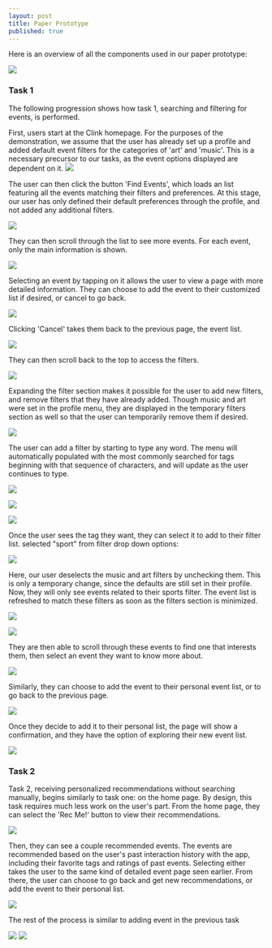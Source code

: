 ```yaml
---
layout: post
title: Paper Prototype
published: true
---
```


Here is an overview of all the components used in our paper prototype:

![](/img/Paper_prototype_all.jpg)

### Task 1

The following progression shows how task 1, searching and filtering for events, is performed.

First, users start at the Clink homepage. For the purposes of the demonstration, we assume that the user has already set up a profile and added default event filters for the categories of 'art' and 'music'. This is a necessary precursor to our tasks, as the event options displayed are dependent on it. 
![](/img/Paper_prototype_1.jpg)

The user can then click the button 'Find Events', which loads an list featuring all the events matching their filters and preferences. At this stage, our user has only defined their default preferences through the profile, and not added any additional filters.

![](/img/Paper_prototype_2.jpg)

They can then scroll through the list to see more events. For each event, only the main information is shown.

![](/img/Paper_prototype_3.jpg)

Selecting an event by tapping on it allows the user to view a page with more detailed information. They can choose to add the event to their customized list if desired, or cancel to go back.

![](/img/Paper_prototype_4.jpg)

Clicking 'Cancel' takes them back to the previous page, the event list.

![](/img/Paper_prototype_3.jpg)

They can then scroll back to the top to access the filters.

![](/img/Paper_prototype_2.jpg)

Expanding the filter section makes it possible for the user to add new filters, and remove filters that they have already added. Though music and art were set in the profile menu, they are displayed in the temporary filters section as well so that the user can temporarily remove them if desired.

![](/img/Paper_prototype_5.jpg)

The user can add a filter by starting to type any word. The menu will automatically populated with the most commonly searched for tags beginning with that sequence of characters, and will update as the user continues to type.

![](/img/Paper_prototype_6.jpg)

![](/img/Paper_prototype_7.jpg)

![](/img/Paper_prototype_8.jpg)

Once the user sees the tag they want, they can select it to add to their filter list. 
selected "sport" from filter drop down options:

![](/img/Paper_prototype_9.jpg)

Here, our user deselects the music and art filters by unchecking them. This is only a temporary change, since the defaults are still set in their profile. Now, they will only see events related to their sports filter. The event list is refreshed to match these filters as soon as the filters section is minimized.

![](/img/Paper_prototype_10.jpg)

![](/img/Paper_prototype_11.jpg)

They are then able to scroll through these events to find one that interests them, then select an event they want to know more about.

![](/img/Paper_prototype_12.jpg)

Similarly, they can choose to add the event to their personal event list, or to go back to the previous page.

![](/img/Paper_prototype_13.jpg)

Once they decide to add it to their personal list, the page will show a confirmation, and they have the option of exploring their new event list.

![](/img/Paper_prototype_14.jpg)

### Task 2

Task 2, receiving personalized recommendations without searching manually, begins similarly to task one: on the home page. By design, this task requires much less work on the user's part. From the home page, they can select the 'Rec Me!' button to view their recommendations.

![](/img/Paper_prototype_1.jpg)

Then, they can see a couple recommended events. The events are recommended based on the user's past interaction history with the app, including their favorite tags and ratings of past events. Selecting either takes the user to the same kind of detailed event page seen earlier. From there, the user can choose to go back and get new recommendations, or add the event to their personal list.

![](/img/Paper_prototype_15.jpg)

The rest of the process is similar to adding event in the previous task

![](/img/Paper_prototype_16.jpg)
![](/img/Paper_prototype_14.jpg)
